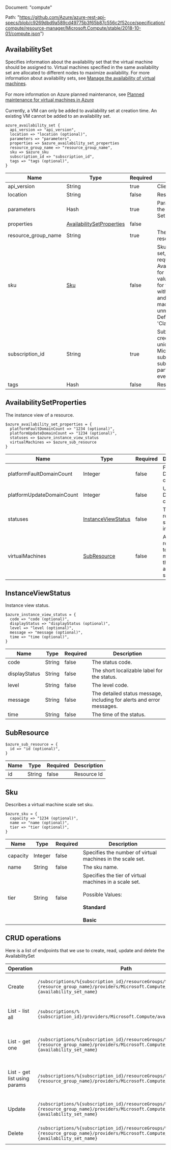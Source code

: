 Document: "compute"


Path: "https://github.com/Azure/azure-rest-api-specs/blob/c9269dbd9a589cd49775b3f65b87c556c2f52cce/specification/compute/resource-manager/Microsoft.Compute/stable/2018-10-01/compute.json")

## AvailabilitySet

Specifies information about the availability set that the virtual machine should be assigned to. Virtual machines specified in the same availability set are allocated to different nodes to maximize availability. For more information about availability sets, see [Manage the availability of virtual machines](https://docs.microsoft.com/azure/virtual-machines/virtual-machines-windows-manage-availability?toc=%2fazure%2fvirtual-machines%2fwindows%2ftoc.json). <br><br> For more information on Azure planned maintenance, see [Planned maintenance for virtual machines in Azure](https://docs.microsoft.com/azure/virtual-machines/virtual-machines-windows-planned-maintenance?toc=%2fazure%2fvirtual-machines%2fwindows%2ftoc.json) <br><br> Currently, a VM can only be added to availability set at creation time. An existing VM cannot be added to an availability set.

```puppet
azure_availability_set {
  api_version => "api_version",
  location => "location (optional)",
  parameters => "parameters",
  properties => $azure_availability_set_properties
  resource_group_name => "resource_group_name",
  sku => $azure_sku
  subscription_id => "subscription_id",
  tags => "tags (optional)",
}
```

| Name        | Type           | Required       | Description       |
| ------------- | ------------- | ------------- | ------------- |
|api_version | String | true | Client Api Version. |
|location | String | false | Resource location |
|parameters | Hash | true | Parameters supplied to the Create Availability Set operation. |
|properties | [AvailabilitySetProperties](#availabilitysetproperties) | false |  |
|resource_group_name | String | true | The name of the resource group. |
|sku | [Sku](#sku) | false | Sku of the availability set, only name is required to be set. See AvailabilitySetSkuTypes for possible set of values. Use 'Aligned' for virtual machines with managed disks and 'Classic' for virtual machines with unmanaged disks. Default value is 'Classic'. |
|subscription_id | String | true | Subscription credentials which uniquely identify Microsoft Azure subscription. The subscription ID forms part of the URI for every service call. |
|tags | Hash | false | Resource tags |
        
## AvailabilitySetProperties

The instance view of a resource.

```puppet
$azure_availability_set_properties = {
  platformFaultDomainCount => "1234 (optional)",
  platformUpdateDomainCount => "1234 (optional)",
  statuses => $azure_instance_view_status
  virtualMachines => $azure_sub_resource
}
```

| Name        | Type           | Required       | Description       |
| ------------- | ------------- | ------------- | ------------- |
|platformFaultDomainCount | Integer | false | Fault Domain count. |
|platformUpdateDomainCount | Integer | false | Update Domain count. |
|statuses | [InstanceViewStatus](#instanceviewstatus) | false | The resource status information. |
|virtualMachines | [SubResource](#subresource) | false | A list of references to all virtual machines in the availability set. |
        
## InstanceViewStatus

Instance view status.

```puppet
$azure_instance_view_status = {
  code => "code (optional)",
  displayStatus => "displayStatus (optional)",
  level => "level (optional)",
  message => "message (optional)",
  time => "time (optional)",
}
```

| Name        | Type           | Required       | Description       |
| ------------- | ------------- | ------------- | ------------- |
|code | String | false | The status code. |
|displayStatus | String | false | The short localizable label for the status. |
|level | String | false | The level code. |
|message | String | false | The detailed status message, including for alerts and error messages. |
|time | String | false | The time of the status. |
        
## SubResource



```puppet
$azure_sub_resource = {
  id => "id (optional)",
}
```

| Name        | Type           | Required       | Description       |
| ------------- | ------------- | ------------- | ------------- |
|id | String | false | Resource Id |
        
## Sku

Describes a virtual machine scale set sku.

```puppet
$azure_sku = {
  capacity => "1234 (optional)",
  name => "name (optional)",
  tier => "tier (optional)",
}
```

| Name        | Type           | Required       | Description       |
| ------------- | ------------- | ------------- | ------------- |
|capacity | Integer | false | Specifies the number of virtual machines in the scale set. |
|name | String | false | The sku name. |
|tier | String | false | Specifies the tier of virtual machines in a scale set.<br /><br /> Possible Values:<br /><br /> **Standard**<br /><br /> **Basic** |



## CRUD operations

Here is a list of endpoints that we use to create, read, update and delete the AvailabilitySet

| Operation | Path | Verb | Description | OperationID |
| ------------- | ------------- | ------------- | ------------- | ------------- |
|Create|`/subscriptions/%{subscription_id}/resourceGroups/%{resource_group_name}/providers/Microsoft.Compute/availabilitySets/%{availability_set_name}`|Put|Create or update an availability set.|AvailabilitySets_CreateOrUpdate|
|List - list all|`/subscriptions/%{subscription_id}/providers/Microsoft.Compute/availabilitySets`|Get|Lists all availability sets in a subscription.|AvailabilitySets_ListBySubscription|
|List - get one|`/subscriptions/%{subscription_id}/resourceGroups/%{resource_group_name}/providers/Microsoft.Compute/availabilitySets/%{availability_set_name}`|Get|Retrieves information about an availability set.|AvailabilitySets_Get|
|List - get list using params|`/subscriptions/%{subscription_id}/resourceGroups/%{resource_group_name}/providers/Microsoft.Compute/availabilitySets`|Get|Lists all availability sets in a resource group.|AvailabilitySets_List|
|Update|`/subscriptions/%{subscription_id}/resourceGroups/%{resource_group_name}/providers/Microsoft.Compute/availabilitySets/%{availability_set_name}`|Put|Create or update an availability set.|AvailabilitySets_CreateOrUpdate|
|Delete|`/subscriptions/%{subscription_id}/resourceGroups/%{resource_group_name}/providers/Microsoft.Compute/availabilitySets/%{availability_set_name}`|Delete|Delete an availability set.|AvailabilitySets_Delete|

